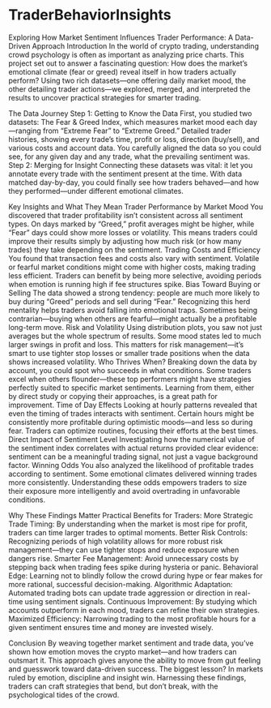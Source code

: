 # TraderBehaviorInsights
Exploring How Market Sentiment Influences Trader Performance: A Data-Driven Approach
Introduction
In the world of crypto trading, understanding crowd psychology is often as important as analyzing price charts. This project set out to answer a fascinating question: How does the market’s emotional climate (fear or greed) reveal itself in how traders actually perform? Using two rich datasets—one offering daily market mood, the other detailing trader actions—we explored, merged, and interpreted the results to uncover practical strategies for smarter trading.


The Data Journey
Step 1: Getting to Know the Data
First, you studied two datasets:
The Fear & Greed Index, which measures market mood each day—ranging from “Extreme Fear” to “Extreme Greed.”
Detailed trader histories, showing every trade’s time, profit or loss, direction (buy/sell), and various costs and account data.
You carefully aligned the data so you could see, for any given day and any trade, what the prevailing sentiment was.
Step 2: Merging for Insight
Connecting these datasets was vital: it let you annotate every trade with the sentiment present at the time. With data matched day-by-day, you could finally see how traders behaved—and how they performed—under different emotional climates.


Key Insights and What They Mean
Trader Performance by Market Mood
You discovered that trader profitability isn’t consistent across all sentiment types. On days marked by “Greed,” profit averages might be higher, while “Fear” days could show more losses or volatility.
This means traders could improve their results simply by adjusting how much risk (or how many trades) they take depending on the sentiment.
Trading Costs and Efficiency
You found that transaction fees and costs also vary with sentiment. Volatile or fearful market conditions might come with higher costs, making trading less efficient.
Traders can benefit by being more selective, avoiding periods when emotion is running high if fee structures spike.
Bias Toward Buying or Selling
The data showed a strong tendency: people are much more likely to buy during “Greed” periods and sell during “Fear.”
Recognizing this herd mentality helps traders avoid falling into emotional traps. Sometimes being contrarian—buying when others are fearful—might actually be a profitable long-term move.
Risk and Volatility
Using distribution plots, you saw not just averages but the whole spectrum of results. Some mood states led to much larger swings in profit and loss.
This matters for risk management—it’s smart to use tighter stop losses or smaller trade positions when the data shows increased volatility.
Who Thrives When?
Breaking down the data by account, you could spot who succeeds in what conditions. Some traders excel when others flounder—these top performers might have strategies perfectly suited to specific market sentiments.
Learning from them, either by direct study or copying their approaches, is a great path for improvement.
Time of Day Effects
Looking at hourly patterns revealed that even the timing of trades interacts with sentiment. Certain hours might be consistently more profitable during optimistic moods—and less so during fear.
Traders can optimize routines, focusing their efforts at the best times.
Direct Impact of Sentiment Level
Investigating how the numerical value of the sentiment index correlates with actual returns provided clear evidence: sentiment can be a meaningful trading signal, not just a vague background factor.
Winning Odds
You also analyzed the likelihood of profitable trades according to sentiment. Some emotional climates delivered winning trades more consistently.
Understanding these odds empowers traders to size their exposure more intelligently and avoid overtrading in unfavorable conditions.


Why These Findings Matter
Practical Benefits for Traders:
More Strategic Trade Timing: By understanding when the market is most ripe for profit, traders can time larger trades to optimal moments.
Better Risk Controls: Recognizing periods of high volatility allows for more robust risk management—they can use tighter stops and reduce exposure when dangers rise.
Smarter Fee Management: Avoid unnecessary costs by stepping back when trading fees spike during hysteria or panic.
Behavioral Edge: Learning not to blindly follow the crowd during hype or fear makes for more rational, successful decision-making.
Algorithmic Adaptation: Automated trading bots can update trade aggression or direction in real-time using sentiment signals.
Continuous Improvement: By studying which accounts outperform in each mood, traders can refine their own strategies.
Maximized Efficiency: Narrowing trading to the most profitable hours for a given sentiment ensures time and money are invested wisely.


Conclusion
By weaving together market sentiment and trade data, you’ve shown how emotion moves the crypto market—and how traders can outsmart it. This approach gives anyone the ability to move from gut feeling and guesswork toward data-driven success.
The biggest lesson? In markets ruled by emotion, discipline and insight win. Harnessing these findings, traders can craft strategies that bend, but don’t break, with the psychological tides of the crowd.
